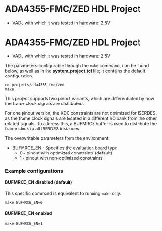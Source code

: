 <!-- no_build_example, no_dts, no_no_os -->

# ADA4355-FMC/ZED HDL Project

- VADJ with which it was tested in hardware: 2.5V

# ADA4355-FMC/ZED HDL Project

- VADJ with which it was tested in hardware: 2.5V

The parameters configurable through the `make` command, can be found below, as well as in the **system_project.tcl** file; it contains the default
configuration.

```
cd projects/ada4355_fmc/zed
make
```

This project supports two pinout variants, which are differentiated by how the frame clock signals are distributed.

For one pinout version, the XDC constraints are not optimized for ISERDES, as the frame clock signals are located in a different I/O bank from the other related signals. To address this, a BUFMRCE buffer is used to distribute the frame clock to all ISERDES instances.

The overwritable parameters from the environment:

- BUFMRCE_EN - Specifies the evaluation board type
  - 0 - pinout with optimized constraints (default)
  - 1 - pinout with non-optimized constraints

### Example configurations

#### BUFMRCE_EN disabled (default)

This specific command is equivalent to running `make` only:

```
make BUFMRCE_EN=0
```

#### BUFMRCE_EN enabled

```
make BUFMRCE_EN=1
```
